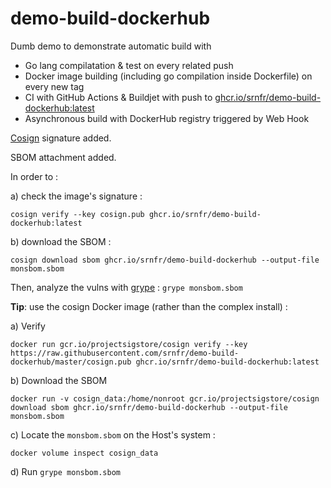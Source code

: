 # demo-build-dockerhub

Dumb demo to demonstrate automatic build with 
- Go lang compilatation & test on every related push
- Docker image building (including go compilation inside Dockerfile) on every new tag
- CI with GitHub Actions & Buildjet with push to [ghcr.io/srnfr/demo-build-dockerhub:latest](https://ghcr.io/srnfr/demo-build-dockerhub:latest)
- Asynchronous build with DockerHub registry triggered by Web Hook

[Cosign](https://docs.sigstore.dev/cosign/installation/#container-images) signature added.

SBOM attachment added.

In order to   :

a) check the image's signature : 

```cosign verify --key cosign.pub ghcr.io/srnfr/demo-build-dockerhub:latest```

b) download the SBOM : 

```cosign download sbom ghcr.io/srnfr/demo-build-dockerhub --output-file monsbom.sbom```

Then, analyze the vulns with [grype](https://github.com/anchore/grype) : 
```grype monsbom.sbom```

__Tip__: use the cosign Docker image  (rather than the complex install) :

a) Verify

```docker run gcr.io/projectsigstore/cosign verify --key https://raw.githubusercontent.com/srnfr/demo-build-dockerhub/master/cosign.pub ghcr.io/srnfr/demo-build-dockerhub:latest```

b) Download the SBOM

```docker run -v cosign_data:/home/nonroot gcr.io/projectsigstore/cosign download sbom ghcr.io/srnfr/demo-build-dockerhub --output-file monsbom.sbom```

c) Locate the ```monsbom.sbom``` on the Host's system :

```docker volume inspect cosign_data```

d) Run ```grype monsbom.sbom```

